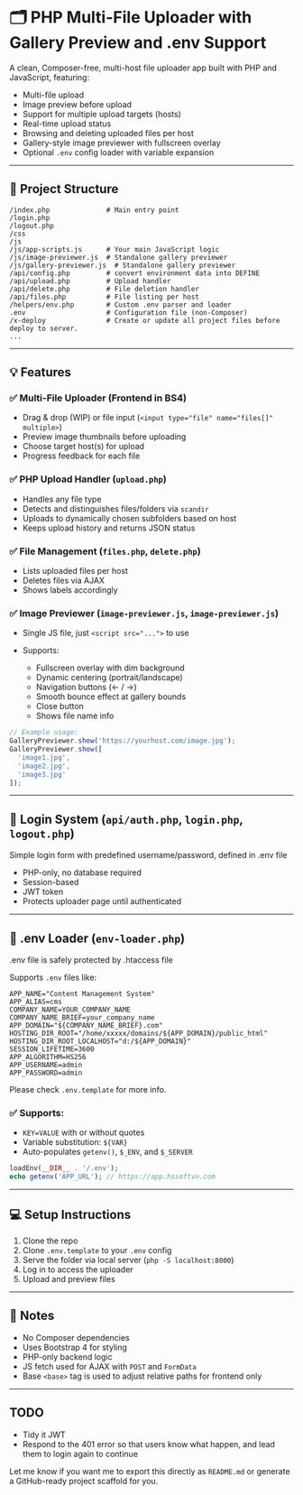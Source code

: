 # 🗂 PHP Multi-File Uploader with Gallery Preview and .env Support

A clean, Composer-free, multi-host file uploader app built with PHP and JavaScript, featuring:

* Multi-file upload
* Image preview before upload
* Support for multiple upload targets (hosts)
* Real-time upload status
* Browsing and deleting uploaded files per host
* Gallery-style image previewer with fullscreen overlay
* Optional `.env` config loader with variable expansion

---

## 📁 Project Structure

```
/index.php              # Main entry point
/login.php
/logout.php
/css
/js
/js/app-scripts.js      # Your main JavaScript logic
/js/image-previewer.js  # Standalone gallery previewer
/js/gallery-previewer.js  # Standalone gallery previewer
/api/config.php         # convert environment data into DEFINE
/api/upload.php         # Upload handler
/api/delete.php         # File deletion handler
/api/files.php          # File listing per host
/helpers/env.php        # Custom .env parser and loader
.env                    # Configuration file (non-Composer)
/x-deploy               # Create or update all project files before deploy to server.
...
```

---

## 💡 Features

### ✅ Multi-File Uploader (Frontend in BS4)

* Drag & drop (WIP) or file input (`<input type="file" name="files[]" multiple>`)
* Preview image thumbnails before uploading
* Choose target host(s) for upload
* Progress feedback for each file

### ✅ PHP Upload Handler (`upload.php`)

* Handles any file type
* Detects and distinguishes files/folders via `scandir`
* Uploads to dynamically chosen subfolders based on host
* Keeps upload history and returns JSON status

### ✅ File Management (`files.php`, `delete.php`)

* Lists uploaded files per host
* Deletes files via AJAX
* Shows labels accordingly

### ✅ Image Previewer (`image-previewer.js`, `image-previewer.js`)

* Single JS file, just `<script src="...">` to use
* Supports:

  * Fullscreen overlay with dim background
  * Dynamic centering (portrait/landscape)
  * Navigation buttons (← / →)
  * Smooth bounce effect at gallery bounds
  * Close button
  * Shows file name info

```js
// Example usage:
GalleryPreviewer.show('https://yourhost.com/image.jpg');
GalleryPreviewer.show([
  'image1.jpg',
  'image2.jpg',
  'image3.jpg'
]);
```

---

## 🔐 Login System (`api/auth.php`, `login.php`, `logout.php`)

Simple login form with predefined username/password, defined in .env file

* PHP-only, no database required
* Session-based
* JWT token
* Protects uploader page until authenticated

---

## 🔧 .env Loader (`env-loader.php`)

.env file is safely protected by .htaccess file

Supports `.env` files like:

```dotenv
APP_NAME="Content Management System"
APP_ALIAS=cms
COMPANY_NAME=YOUR_COMPANY_NAME
COMPANY_NAME_BRIEF=your_company_name
APP_DOMAIN="${COMPANY_NAME_BRIEF}.com"
HOSTING_DIR_ROOT="/home/xxxxx/domains/${APP_DOMAIN}/public_html"
HOSTING_DIR_ROOT_LOCALHOST="d:/${APP_DOMAIN}"
SESSION_LIFETIME=3600
APP_ALGORITHM=HS256
APP_USERNAME=admin
APP_PASSWORD=admin
```

Please check `.env.template` for more info.

### ✅ Supports:

* `KEY=VALUE` with or without quotes
* Variable substitution: `${VAR}`
* Auto-populates `getenv()`, `$_ENV`, and `$_SERVER`

```php
loadEnv(__DIR__ . '/.env');
echo getenv('APP_URL'); // https://app.hssoftvn.com
```

---

## 💻 Setup Instructions

1. Clone the repo
2. Clone `.env.template` to your `.env` config
3. Serve the folder via local server (`php -S localhost:8000`)
4. Log in to access the uploader
5. Upload and preview files

---

## 📌 Notes

* No Composer dependencies
* Uses Bootstrap 4 for styling
* PHP-only backend logic
* JS fetch used for AJAX with `POST` and `FormData`
* Base `<base>` tag is used to adjust relative paths for frontend only

---

## TODO 
* Tidy it JWT
* Respond to the 401 error so that users know what happen, and lead them to login again to continue

Let me know if you want me to export this directly as `README.md` or generate a GitHub-ready project scaffold for you.
